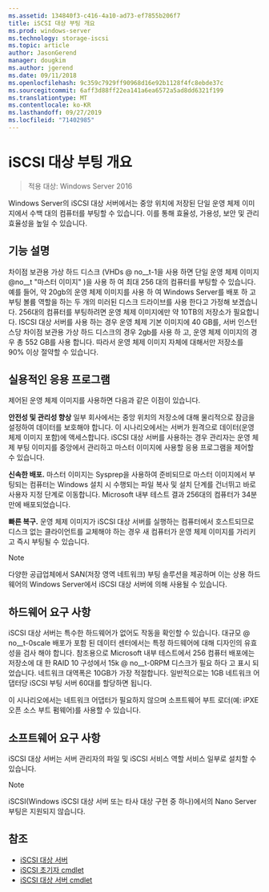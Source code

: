 ```yaml
---
ms.assetid: 134840f3-c416-4a10-ad73-ef7855b206f7
title: iSCSI 대상 부팅 개요
ms.prod: windows-server
ms.technology: storage-iscsi
ms.topic: article
author: JasonGerend
manager: dougkim
ms.author: jgerend
ms.date: 09/11/2018
ms.openlocfilehash: 9c359c7929ff90968d16e92b1128f4fc8ebde37c
ms.sourcegitcommit: 6aff3d88ff22ea141a6ea6572a5ad8dd6321f199
ms.translationtype: MT
ms.contentlocale: ko-KR
ms.lasthandoff: 09/27/2019
ms.locfileid: "71402985"
---
```

# <a name="iscsi-target-boot-overview"></a>iSCSI 대상 부팅 개요

> 적용 대상: Windows Server 2016

Windows Server의 iSCSI 대상 서버에서는 중앙 위치에 저장된 단일 운영 체제 이미지에서 수백 대의 컴퓨터를 부팅할 수 있습니다. 이를 통해 효율성, 가용성, 보안 및 관리 효율성을 높일 수 있습니다.  
  
## <a name="BKMK_OVER"></a>기능 설명  
차이점 보관용 가상 하드 디스크 \(VHDs @ no__t-1을 사용 하면 단일 운영 체제 이미지 @no__t "마스터 이미지" \)을 사용 하 여 최대 256 대의 컴퓨터를 부팅할 수 있습니다. 예를 들어, 약 20gb의 운영 체제 이미지를 사용 하 여 Windows Server를 배포 하 고 부팅 볼륨 역할을 하는 두 개의 미러된 디스크 드라이브를 사용 한다고 가정해 보겠습니다. 256대의 컴퓨터를 부팅하려면 운영 체제 이미지에만 약 10TB의 저장소가 필요합니다. ISCSI 대상 서버를 사용 하는 경우 운영 체제 기본 이미지에 40 GB를, 서버 인스턴스당 차이점 보관용 가상 하드 디스크의 경우 2gb를 사용 하 고, 운영 체제 이미지의 경우 총 552 GB를 사용 합니다. 따라서 운영 체제 이미지 자체에 대해서만 저장소를 90% 이상 절약할 수 있습니다.  
  
## <a name="BKMK_APP"></a>실용적인 응용 프로그램  
제어된 운영 체제 이미지를 사용하면 다음과 같은 이점이 있습니다.  
  
**안전성 및 관리성 향상** 일부 회사에서는 중앙 위치의 저장소에 대해 물리적으로 잠금을 설정하여 데이터를 보호해야 합니다. 이 시나리오에서는 서버가 원격으로 데이터(운영 체제 이미지 포함)에 액세스합니다. iSCSI 대상 서버를 사용하는 경우 관리자는 운영 체제 부팅 이미지를 중앙에서 관리하고 마스터 이미지에 사용할 응용 프로그램을 제어할 수 있습니다.  
  
**신속한 배포.** 마스터 이미지는 Sysprep을 사용하여 준비되므로 마스터 이미지에서 부팅되는 컴퓨터는 Windows 설치 시 수행되는 파일 복사 및 설치 단계를 건너뛰고 바로 사용자 지정 단계로 이동합니다. Microsoft 내부 테스트 결과 256대의 컴퓨터가 34분만에 배포되었습니다.  
  
**빠른 복구.** 운영 체제 이미지가 iSCSI 대상 서버를 실행하는 컴퓨터에서 호스트되므로 디스크 없는 클라이언트를 교체해야 하는 경우 새 컴퓨터가 운영 체제 이미지를 가리키고 즉시 부팅될 수 있습니다.  
  
> [!NOTE]  
> 다양한 공급업체에서 SAN\(저장 영역 네트워크\) 부팅 솔루션을 제공하며 이는 상용 하드웨어의 Windows Server에서 iSCSI 대상 서버에 의해 사용될 수 있습니다.  
  
## <a name="BKMK_HARD"></a>하드웨어 요구 사항  
iSCSI 대상 서버는 특수한 하드웨어가 없어도 작동을 확인할 수 있습니다. 대규모 @ no__t-0scale 배포가 포함 된 데이터 센터에서는 특정 하드웨어에 대해 디자인의 유효성을 검사 해야 합니다. 참조용으로 Microsoft 내부 테스트에서 256 컴퓨터 배포에는 저장소에 대 한 RAID 10 구성에서 15k @ no__t-0RPM 디스크가 필요 하다 고 표시 되었습니다. 네트워크 대역폭은 10GB가 가장 적절합니다. 일반적으로는 1GB 네트워크 어댑터당 iSCSI 부팅 서버 60대를 할당하면 됩니다.  
  
이 시나리오에서는 네트워크 어댑터가 필요하지 않으며 소프트웨어 부트 로더\(예: iPXE 오픈 소스 부트 펌웨어\)를 사용할 수 있습니다.  
  
## <a name="BKMK_SOFT"></a>소프트웨어 요구 사항  
iSCSI 대상 서버는 서버 관리자의 파일 및 iSCSI 서비스 역할 서비스 일부로 설치할 수 있습니다.

> [!NOTE]
> iSCSI(Windows iSCSI 대상 서버 또는 타사 대상 구현 중 하나)에서의 Nano Server 부팅은 지원되지 않습니다.

## <a name="see-also"></a>참조
* [iSCSI 대상 서버](https://technet.microsoft.com/library/hh848272(v=ws.11).aspx)
* [iSCSI 초기자 cmdlet](https://technet.microsoft.com/library/hh826099(v=wps.640).aspx)
* [iSCSI 대상 서버 cmdlet](https://technet.microsoft.com/library/jj612803(v=wps.630).aspx)